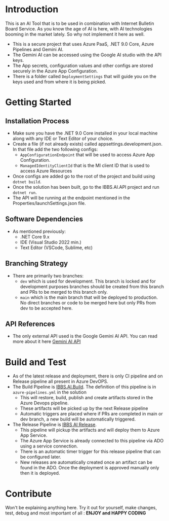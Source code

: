 # Introduction

This is an AI Tool that is to be used in combination with Internet Bulletin Board Service. As you know the age of AI is here, with AI technologies booming in the market lately. So why not implement it here as well.

-   This is a secure project that uses Azure PaaS, .NET 9.0 Core, Azure Pipelines and Gemini AI.
-   The Gemini AI can be accessed using the Google AI studio with the API keys.
-   The App secrets, configuration values and other configs are stored securely in the Azure App Configuration.
-   There is a folder called `DeploymentSettings` that will guide you on the keys used and from where it is being picked.

# Getting Started

## Installation Process

-   Make sure you have the .NET 9.0 Core installed in your local machine along with any IDE or Text Editor of your choice.
-   Create a file (if not already exists) called appsettings.development.json. In that file add the two following configs:
    -   `AppConfigurationEndpoint` that will be used to access Azure App Configuration.
    -   `ManagedIdentityClientId` that is the MI client ID that is used to access Azure Resources
-   Once configs are added go to the root of the project and build using `dotnet build`.
-   Once the solution has been built, go to the IBBS.AI.API project and run `dotnet run`.
-   The API will be running at the endpoint mentioned in the Properties/launchSettings.json file.

## Software Dependencies

-   As mentioned previously:
    -   .NET Core 9.x
    -   IDE (Visual Studio 2022 min.)
    -   Text Editor (VSCode, Sublime, etc)

## Branching Strategy

-   There are primarily two branches:
    -   `dev` which is used for development. This branch is locked and for development purposes branches should be created from this branch and PRs to be merged to this branch only.
    -   `main` which is the main branch that will be deployed to production. No direct branches or code to be merged here but only PRs from dev to be accepted here.

## API References

-   The only external API used is the Google Gemini AI API. You can read more about it here
    [Gemini AI API](https://ai.google.dev/gemini-api/docs?_gl=1*sbxb0h*_ga*MTExOTgxNTE4LjE3NDEyNzg4OTA.*_ga_P1DBVKWT6V*MTc0MTcwNDU3NS43LjEuMTc0MTcwNDU5OC4zNy4wLjc4NTc0MTk1Ng..)

# Build and Test

-   As of the latest release and deployment, there is only CI pipeline and on Release pipeline all present in Azure DevOPS.
-   The Build Pipeline is [IBBS.AI.Build](https://dev.azure.com/LTIProjectsDP/MicrosoftIndia/_build?definitionId=4). The definition of this pipeline is in `azure-pipelines.yml` in the solution
    -   This will restore, build, publish and create artifacts stored in the Azure Devops pipeline.
    -   These artifacts will be picked up by the next Release pipeline
    -   Automatic triggers are placed where if PRs are completed in main or dev branch, a new build will be automatically triggered.
-   The Release Pipeline is [IBBS AI Release](https://dev.azure.com/LTIProjectsDP/MicrosoftIndia/_release?_a=releases&view=mine&definitionId=1).
    -   This pipeline will pickup the artifacts and will deploy them to Azure App Service.
    -   The Azure App Service is already connected to this pipeline via ADO using a service connection.
    -   There is an automatic timer trigger for this release pipeline that can be configured later.
    -   New releases are automatically created once an artifact can be found in the ADO. Once the deployment is approved manually only then it is deployed.

# Contribute

Won't be explaining anything here. Try it out for yourself, make changes, test, debug and most important of all : **ENJOY and HAPPY CODING**

